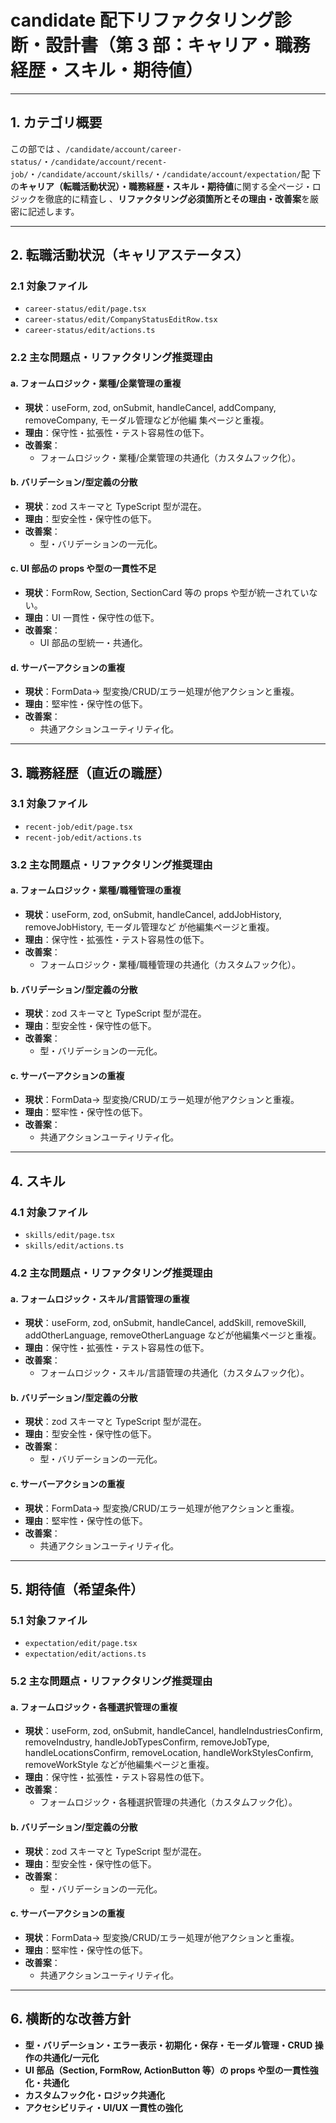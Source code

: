 # candidate 配下リファクタリング診断・設計書（第 3 部：キャリア・職務経歴・スキル・期待値）

---

## 1. カテゴリ概要

この部では
、`/candidate/account/career-status/`・`/candidate/account/recent-job/`・`/candidate/account/skills/`・`/candidate/account/expectation/`配
下の**キャリア（転職活動状況）・職務経歴・スキル・期待値**に関する全ページ・ロジックを徹底的に精査し
、**リファクタリング必須箇所とその理由・改善案**を厳密に記述します。

---

## 2. 転職活動状況（キャリアステータス）

### 2.1 対象ファイル

- `career-status/edit/page.tsx`
- `career-status/edit/CompanyStatusEditRow.tsx`
- `career-status/edit/actions.ts`

### 2.2 主な問題点・リファクタリング推奨理由

#### a. フォームロジック・業種/企業管理の重複

- **現状**：useForm, zod, onSubmit, handleCancel, addCompany, removeCompany, モーダル管理などが他編
  集ページと重複。
- **理由**：保守性・拡張性・テスト容易性の低下。
- **改善案**：
  - フォームロジック・業種/企業管理の共通化（カスタムフック化）。

#### b. バリデーション/型定義の分散

- **現状**：zod スキーマと TypeScript 型が混在。
- **理由**：型安全性・保守性の低下。
- **改善案**：
  - 型・バリデーションの一元化。

#### c. UI 部品の props や型の一貫性不足

- **現状**：FormRow, Section, SectionCard 等の props や型が統一されていない。
- **理由**：UI 一貫性・保守性の低下。
- **改善案**：
  - UI 部品の型統一・共通化。

#### d. サーバーアクションの重複

- **現状**：FormData→ 型変換/CRUD/エラー処理が他アクションと重複。
- **理由**：堅牢性・保守性の低下。
- **改善案**：
  - 共通アクションユーティリティ化。

---

## 3. 職務経歴（直近の職歴）

### 3.1 対象ファイル

- `recent-job/edit/page.tsx`
- `recent-job/edit/actions.ts`

### 3.2 主な問題点・リファクタリング推奨理由

#### a. フォームロジック・業種/職種管理の重複

- **現状**：useForm, zod, onSubmit, handleCancel, addJobHistory, removeJobHistory, モーダル管理など
  が他編集ページと重複。
- **理由**：保守性・拡張性・テスト容易性の低下。
- **改善案**：
  - フォームロジック・業種/職種管理の共通化（カスタムフック化）。

#### b. バリデーション/型定義の分散

- **現状**：zod スキーマと TypeScript 型が混在。
- **理由**：型安全性・保守性の低下。
- **改善案**：
  - 型・バリデーションの一元化。

#### c. サーバーアクションの重複

- **現状**：FormData→ 型変換/CRUD/エラー処理が他アクションと重複。
- **理由**：堅牢性・保守性の低下。
- **改善案**：
  - 共通アクションユーティリティ化。

---

## 4. スキル

### 4.1 対象ファイル

- `skills/edit/page.tsx`
- `skills/edit/actions.ts`

### 4.2 主な問題点・リファクタリング推奨理由

#### a. フォームロジック・スキル/言語管理の重複

- **現状**：useForm, zod, onSubmit, handleCancel, addSkill, removeSkill, addOtherLanguage,
  removeOtherLanguage などが他編集ページと重複。
- **理由**：保守性・拡張性・テスト容易性の低下。
- **改善案**：
  - フォームロジック・スキル/言語管理の共通化（カスタムフック化）。

#### b. バリデーション/型定義の分散

- **現状**：zod スキーマと TypeScript 型が混在。
- **理由**：型安全性・保守性の低下。
- **改善案**：
  - 型・バリデーションの一元化。

#### c. サーバーアクションの重複

- **現状**：FormData→ 型変換/CRUD/エラー処理が他アクションと重複。
- **理由**：堅牢性・保守性の低下。
- **改善案**：
  - 共通アクションユーティリティ化。

---

## 5. 期待値（希望条件）

### 5.1 対象ファイル

- `expectation/edit/page.tsx`
- `expectation/edit/actions.ts`

### 5.2 主な問題点・リファクタリング推奨理由

#### a. フォームロジック・各種選択管理の重複

- **現状**：useForm, zod, onSubmit, handleCancel, handleIndustriesConfirm, removeIndustry,
  handleJobTypesConfirm, removeJobType, handleLocationsConfirm, removeLocation,
  handleWorkStylesConfirm, removeWorkStyle などが他編集ページと重複。
- **理由**：保守性・拡張性・テスト容易性の低下。
- **改善案**：
  - フォームロジック・各種選択管理の共通化（カスタムフック化）。

#### b. バリデーション/型定義の分散

- **現状**：zod スキーマと TypeScript 型が混在。
- **理由**：型安全性・保守性の低下。
- **改善案**：
  - 型・バリデーションの一元化。

#### c. サーバーアクションの重複

- **現状**：FormData→ 型変換/CRUD/エラー処理が他アクションと重複。
- **理由**：堅牢性・保守性の低下。
- **改善案**：
  - 共通アクションユーティリティ化。

---

## 6. 横断的な改善方針

- **型・バリデーション・エラー表示・初期化・保存・モーダル管理・CRUD 操作の共通化/一元化**
- **UI 部品（Section, FormRow, ActionButton 等）の props や型の一貫性強化・共通化**
- **カスタムフック化・ロジック共通化**
- **アクセシビリティ・UI/UX 一貫性の強化**
